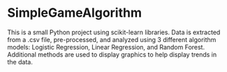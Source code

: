 # SimpleGameAlgorithm
This is a small Python project using scikit-learn libraries. Data is extracted from a .csv file, pre-processed, and analyzed using 3 different algorithm models: Logistic Regression, Linear Regression, and Random Forest. Additional methods are used to display graphics to help display trends in the data. 
